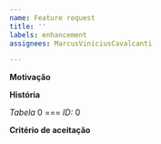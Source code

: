 ```yaml
---
name: Feature request
title: ''
labels: enhancement
assignees: MarcusViniciusCavalcanti

---
```


**Motivação**

**História**

_Tabela_ 0 === _ID:_ 0

**Critério de aceitação**
